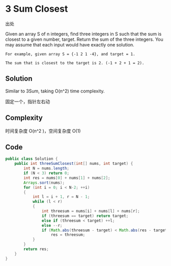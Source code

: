# 3 Sum Closest

出处

Given an array S of n integers, find three integers in S such that the sum is closest to a given number, target. Return the sum of the three integers. You may assume that each input would have exactly one solution.

    For example, given array S = {-1 2 1 -4}, and target = 1.

    The sum that is closest to the target is 2. (-1 + 2 + 1 = 2).

## Solution

Similar to 3Sum, taking O(n^2) time complexity.

固定一个，指针左右动

## Complexity

时间复杂度 O(n^2 )，空间复杂度 O(1)

## Code

```java
public class Solution {
    public int threeSumClosest(int[] nums, int target) {
        int N = nums.length;
        if (N < 3) return 0;
        int res = nums[0] + nums[1] + nums[2];
        Arrays.sort(nums);
        for (int i = 0; i < N-2; ++i)
        {
            int l = i + 1, r = N - 1;
            while (l < r)
            {
                int threesum = nums[i] + nums[l] + nums[r];
                if (threesum == target) return target;
                else if (threesum < target) ++l;
                else --r;
                if (Math.abs(threesum - target) < Math.abs(res - target))
                    res = threesum;
            }
        }
        return res;
    }
}


